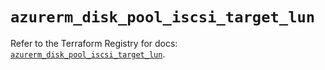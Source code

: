 # `azurerm_disk_pool_iscsi_target_lun`

Refer to the Terraform Registry for docs: [`azurerm_disk_pool_iscsi_target_lun`](https://registry.terraform.io/providers/hashicorp/azurerm/3.89.0/docs/resources/disk_pool_iscsi_target_lun).
